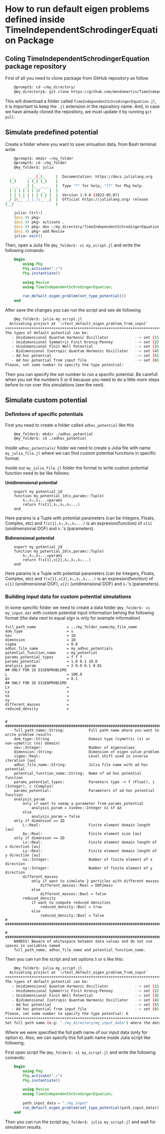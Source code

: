 # How to run default eigen problems defined inside TimeIndependentSchrodingerEquation Package

## Coling TimeIndependentSchrodingerEquation package repository
First of all you need to clone package from GitHub repository as follow
```bash
    @prompt$: cd ~/my_directory/
    @my_directory$: git clone https://github.com/mendzmartin/TimeIndependentSchrodingerEquation.jl.git
```

This will download a folder called `TimeIndependentSchrodingerEquation.jl`, it is important to keep the `.jl` extension in the repository name. And, in case we have already cloned the repository, we must update it by running `git pull`.

## Simulate predefined potential
Create a folder where you want to save simuation data, from Bash terminal write
```bash
    @prompt$: mkdir ~/my_folder
    @prompt$: cd ~/my_folder
    @my_folder$: julia
               _
   _       _ _(_)_     |  Documentation: https://docs.julialang.org
  (_)     | (_) (_)    |
   _ _   _| |_  __ _   |  Type "?" for help, "]?" for Pkg help.
  | | | | | | |/ _` |  |
  | | |_| | | | (_| |  |  Version 1.9.0 (2023-05-07)
 _/ |\__'_|_|_|\__'_|  |  Official https://julialang.org/ release
|__/                   |
```

```julia
    julia> Ctrl+]
    (@v1.9) pkg>
    (@v1.9) pkg> activate .
    (@v1.9) pkg> dev ~/my_directory/TimeIndependentSchrodingerEquation.jl
    (@v1.9) pkg> add Revise
    julia> exit()
```

Then, open a Julia file `@my_folder$: vi my_script.jl` and write the following comands:
```julia
    begin
        using Pkg
        Pkg.activate("./")
        Pkg.instantiate()
        
        using Revise
        using TimeIndependentSchrodingerEquation;
        
        run_default_eigen_problem(set_type_potential())
    end
```
After save the changes you can run the script and see de following
```bash
    @my_folder$: julia my_script.jl
  Activating project at `~/test_default_eigen_problem_from_input`
++++++++++++++++++++++++++++++++++++++++++++++++++++++++++++++++++++++++++++++++++++++++
The types of default potential can be:
   - Unidimensional Quantum Harmonic Oscillator            --> set (1)
   - Unidimensional Symmetric Finit Kronig-Penney          --> set (2)
   - Unidimensional Finit Well Potential                   --> set (3)
   - Bidimensional Isotropic Quantum Harmonic Oscillator   --> set (4)
   - Ad hoc potential                                      --> set (5)
   - Ad hoc potential from input file                      --> set (6)
Please, set some number to specify the type potential:
```

Then you can specify the set number to run a specific potential. Be carefull when you set the numbers 5 or 6 because you need to do a little more steps before to run over this simulations (see the next).


## Simulate custom potential

### Definitons of specific potentials
First you need to create a folder called `adhoc_potential` like this
```bash
    @my_folder$: mkdir ./adhoc_potential
    @my_folder$: cd ./adhoc_potential
```

Inside `adhoc_potentials/` folder we need to create a Julia file with name `my_julia_file.jl` where we can find custom potential functions in specific format.

Inside our `my_julia_file.jl` folder the format to write custom potential function need to be like follows:

**Unidimensional potential**
```
    export my_potential_1d
    function my_potential_1d(x,params::Tuple)
        λ₁,λ₂,λ₃...=params
        return f(x[1],λ₁,λ₂,λ₃...)
    end
```

Here params is a Tuple with potential parameters (can be Integers, Floats, Complex, etc) and `f(x[1],λ₁,λ₂,λ₃...)` is an expresion(function) of `x[1]` (unidmensional DOF) and `λᵢ`'s (parameters).

**Bidimensional potential**
```
    export my_potential_2d
    function my_potential_2d(x,params::Tuple)
        λ₁,λ₂,λ₃...=params
        return f(x[1],x[2],λ₁,λ₂,λ₃...)
    end
```

Here params is a Tuple with potential parameters (can be Integers, Floats, Complex, etc) and `f(x[1],x[2],λ₁,λ₂,λ₃...)` is an expresion(function) of `x[1]` (unidmensional DOF), `x[2]` (unidmensional DOF) and `λᵢ`'s (parameters).

### Building input data for custom potential simulations

In some specific folder we need to create a data folder `@my_folder$: vi my_input.dat` with custom potential input information behing the following format (the data next to equal sign is only for example information)

```dat
full_path_name              = ../my_folder_name/my_file_name
dom_type                    = s
nev                         = 10
dimension                   = 1D
sigma                       = 0.0
adhoc_file_name             = my_adhoc_potentials
potential_function_name     = my_potential
params_potential_types      = f f f
params_potential            = 1.0 0.1 10.0
analysis_param              = 2 0.0 0.1 0.01
## ONLY FOR 1D EIGENPROBLEMS
L                           = 100.0
Δx                          = 0.1
## ONLY FOR 2D EIGENPROBLEMS
Lx                          = 
Ly                          = 
nx                          = 
ny                          = 
different_masses            = 
reduced_density             = 


# #################################################################################################
    full_path_name::String:           Full path name where you want to write problem results
    dom_type::String                  Domain type (symetric (s) or non-symetric (ns) domain)
    nev::Integer:                     Number of eigenvalues
    dimension::String:                Dimension of eigen value problem
    sigma::Real:                      Level shift used in inverse iteration [au]
    adhoc_file_name::String:          Julia file name with ad hoc potential
    potential_function_name::String:  Name of ad hoc potential function
    params_potential_types:           Paremters type -> f (Float), i (Integer), c (Complex)
    params_potential:                 Parameters of ad hoc potential function
    analysis_param
        only if want to sweap a parameter from params_potential
            analysis_param = λindex::Integer λi λf Δλ
        else
            analysis_param = false
    only if dimension == 1D
        L::Real:                      Finite element domain length [au]
        Δx::Real:                     Finite element size [au]
    only if dimension == 2D
        Lx::Real:                     Finite element domain length of x direction [au]
        Ly::Real:                     Finite element domain length of y direction [au]
        nx::Integer:                  Number of finite element of x direction
        ny::Integer:                  Number of finite element of y direction
        different_masses
            only if want to simulate 2 particles with different masses
                different_masses::Real = DOF2mass
            else
                different_masses::Bool = false
        reduced_density
            if want to compute reduced densities
                reduced_density::Bool = true
            else
                reduced_density::Bool = false
# #################################################################################################

# #################################################################################################
    WARNIG! Beware of whitespace between data values and do not use spaces in variables named
    full_path_name, adhoc_file_name and potential_function_name.
```

Then you can run the script and set options `5` or `6` like this:
```bash
    @my_folder$: julia my_script.jl
  Activating project at `~/test_default_eigen_problem_from_input`
++++++++++++++++++++++++++++++++++++++++++++++++++++++++++++++++++++++++++++++++++++++++
The types of default potential can be:
   - Unidimensional Quantum Harmonic Oscillator            --> set (1)
   - Unidimensional Symmetric Finit Kronig-Penney          --> set (2)
   - Unidimensional Finit Well Potential                   --> set (3)
   - Bidimensional Isotropic Quantum Harmonic Oscillator   --> set (4)
   - Ad hoc potential                                      --> set (5)
   - Ad hoc potential from input file                      --> set (6)
Please, set some number to specify the type potential: 6
++++++++++++++++++++++++++++++++++++++++++++++++++++++++++++++++++++++++++++++++++++++++
Set full path name (e.g: "./my_directory/my_input_data") where the data is specified and press Enter =
```
Where we were specified the full path name of our input data (only for option `6`). Also, we can specify this full path name inside Julia script like following:

First open script file `@my_folder$: vi my_script.jl` and write the following comands:
```julia
    begin
        using Pkg
        Pkg.activate("./")
        Pkg.instantiate()
        
        using Revise
        using TimeIndependentSchrodingerEquation;
        
        path_input_data = "./my_input"
        run_default_eigen_problem(set_type_potential(path_input_data))
    end
```
Then you can run the script `@my_folder$: julia my_script.jl` and wait for simulation results.